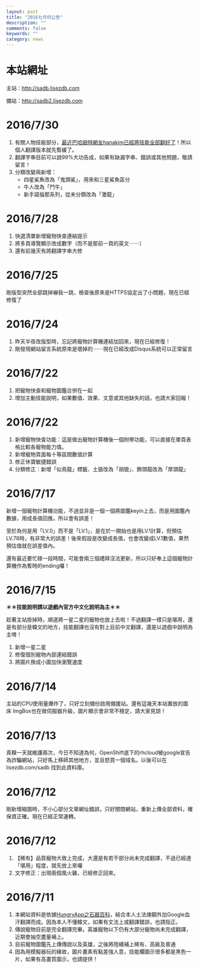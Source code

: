 ```yaml
---
layout: post
title: "2016七月份公告"
description: ""
comments: false
keywords: ""
category: news
---
```

<h1>本站網址</h1><p>主站：<a href="http://sadb.lisezdb.com">http://sadb.lisezdb.com</a></p><p>備站：<a href="http://sadb2.lisezdb.com">http://sadb2.lisezdb.com</a></p><h1>2016/7/30</h1><ol><li>有關人物技能部分，<a href="http://forum.gamer.com.tw/C.php?bsn=29874&amp;snA=390">最近巴哈姆特網友hanakim已經將技能全部翻好了</a>！所以個人翻譯版本就先暫緩了。</li><li>翻譯字串目前可以說99%大功告成，如果有缺漏字串、錯誤或其他問題，敬請留言！</li><li>分類改變與新增：<ul><li>四星鯊魚改為「鬼頭鯊」，用來和三星鯊魚區分</li><li>牛人改為「鬥牛」</li><li>新手諾倫那系列，從未分類改為「激龍」</li></ul></li></ol><h1>2016/7/28</h1><ol><li>快選清單新增寵物快查連結提示</li><li>將多頁導覽顯示改成數字（而不是那前一頁的英文⋯⋯）</li><li>還有前幾天有將翻譯字串大修</li></ol><h1>2016/7/25</h1><p>剛版型突然全部跳掉嚇我一跳，檢查後原來是HTTPS協定出了小問題，現在已經修復了</p><h1>2016/7/24</h1><ol><li>昨天半夜改版型時，忘記將寵物計算機連結加回來，現在已經修復！</li><li>剛發現網站留言系統原來是壞掉的⋯⋯現在已經改成Disqus系統可以正常留言</li></ol><h1>2016/7/22</h1><ol><li>把寵物快查和寵物圖鑑合併在一起</li><li>增加主動技能說明，如果數值、效果、文意或其他缺失的話，也請大家回報！</li></ol><h1>2016/7/22</h1><ol><li>新增寵物快查功能：這是做出寵物計算機後一個附帶功能，可以直接在單頁表格比較各寵物能力值。</li><li>新增寵物頁面每十等區間數值計算</li><li>修正休寶敏捷錯誤</li><li>分類修正：新增「似鳥龍」標籤、土狼改為「胡狼」、飾頭龍改為「厚頭龍」</li></ol><h1>2016/7/17</h1><p>新增一個寵物計算機功能，不過並非是一個一個將圖鑑keyin上去，而是用圖鑑內數據，用成長值回推。所以會有誤差！</p><p>至於為何是用「LV.0」而不是「LV.1」，是在於一開始也是用LV.1計算，但預估LV.78時，有非常大的誤差！後來假設是改變成長值，也會改變成LV.1數值，果然預估值就在誤差值內。</p><p>還有最近要忙碌一段時間，可能會兩三個禮拜沒法更新，所以只好奉上這個寵物計算機作為暫時的ending囉！</p><h1>2016/7/15</h1><p><strong>＊＊技能說明請以遊戲內官方中文化說明為主＊＊</strong></p><p>趁著主站掛掉時，順道將一星二星的寵物也放上去啦！不過翻譯一樣只是堪用，還是有部分是韓文的地方，技能翻譯也沒有對上目前中文翻譯，還是以遊戲中說明為主唷！</p><ol><li>新增一星二星</li><li>修復個別寵物內部連結錯誤</li><li>將圖片換成小圖加快瀏覽速度</li></ol><h1>2016/7/14</h1><p>主站的CPU使用量爆炸了，只好立刻備份啟用備援站。還有這幾天本站置放的圖床 ImgBox也在做伺服器升級，圖片顯示會非常不穩定，請大家見諒！</p><h1>2016/7/13</h1><p>真糗一天就維護兩次，今日不知道為何，OpenShift底下的rhcloud被google宣告為詐騙網站，只好馬上移師其他地方，並且怒買一個域名。以後可以在 lisezdb.com/sadb 找到此資料庫。</p><h1>2016/7/12</h1><p>剛新增縮圖時，不小心部分文章網址錯誤，只好關閉網站，重新上傳全部資料，確保資正確。現在已經正常運轉。</p><h1>2016/7/12</h1><ol><li>【稀有】品質寵物大致上完成，大還是有若干部分尚未完成翻譯，不過已經達「堪用」程度，就先放上來囉</li><li>文字修正：出現兩個風火雞，已經修正回來。</li></ol><h1>2016/7/11</h1><ol><li>本網站資料是依據<a href="http://www.hungryapp.co.kr/bbs/game_stoneagem_pet.php">HungryApp之石器百科</a>，結合本人土法煉鋼外加Google血汗翻譯而成。因為本人不懂韓文，如果有文法上或翻譯錯誤，也請指正。</li><li>傳說寵物目前是完全翻譯完畢。英雄寵物以下仍有大部分寵物尚未完成翻譯，近期會抽空盡量補上。</li><li>目前寵物圖鑑先上傳傳說以及英雄，之後將陸續補上稀有、高級及普通</li><li>因為用模擬器玩的緣故，圖片畫素有點差強人意，技能欄圖示很多都是黑色一片，如果有高畫質圖示，也請提供！</li></ol><h1> </h1>
